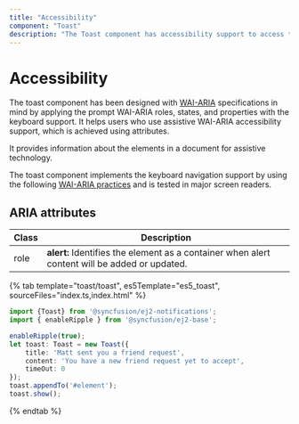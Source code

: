 ```yaml
---
title: "Accessibility"
component: "Toast"
description: "The Toast component has accessibility support to access the features via keyboard, screen readers, or other assistive technology devices."
---
```


# Accessibility

The toast component has been designed with [WAI-ARIA](http://www.w3.org/WAI/PF/aria-practices/) specifications in mind by applying the prompt WAI-ARIA roles, states, and properties with the keyboard support. It helps users who use assistive WAI-ARIA accessibility support, which is achieved using attributes.

It provides information about the elements in a document for assistive technology.

The toast component implements the keyboard navigation support by using the following [WAI-ARIA practices](https://www.w3.org/TR/wai-aria-practices/) and is tested in major screen readers.

## ARIA attributes

<!-- markdownlint-disable MD033 -->

| Class | Description |
| -------- | -------- |
| role |  <b>alert:</b> Identifies the element as a container when alert content will be added or updated. |

{% tab template="toast/toast", es5Template="es5_toast", sourceFiles="index.ts,index.html"  %}

```typescript
import {Toast} from '@syncfusion/ej2-notifications';
import { enableRipple } from '@syncfusion/ej2-base';

enableRipple(true);
let toast: Toast = new Toast({
    title: 'Matt sent you a friend request',
    content: 'You have a new friend request yet to accept',
    timeOut: 0
});
toast.appendTo('#element');
toast.show();
```

{% endtab %}